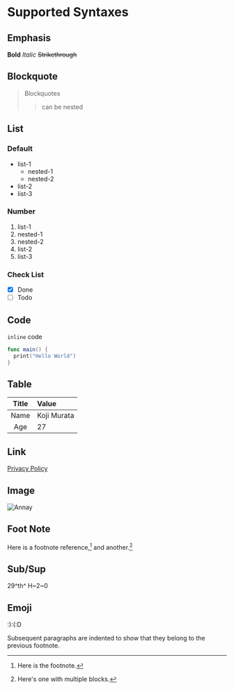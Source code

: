 # Supported Syntaxes

## Emphasis
**Bold**
_Italic_
~~Strikethrough~~

## Blockquote
> Blockquotes
>> can be nested

## List
### Default
- list-1
  - nested-1
  - nested-2
- list-2
- list-3

### Number
1. list-1
  1. nested-1
  2. nested-2
2.  list-2
3. list-3

### Check List
- [x] Done
- [ ] Todo

## Code
`inline` code

```swift
func main() {
  print("Hello World")
}
```

## Table
|Title|Value      |
|:---:|:----------|
|Name |Koji Murata|
|Age  |27         |

## Link
[Privacy Policy](https://malt03.com/pages/privacy-policy.html)

## Image
![Annay](https://malt03.com/assets/images/annay.png)

## Foot Note
Here is a footnote reference,[^1] and another.[^longnote]

## Sub/Sup
29^th^
H~2~0

## Emoji
:):(:D

[^1]: Here is the footnote.

[^longnote]: Here's one with multiple blocks.

Subsequent paragraphs are indented to show that they
belong to the previous footnote.
